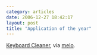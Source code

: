 ```yaml
---
category: articles
date: 2006-12-27 18:42:17
layout: post
title: "Application of the year"
---
```


<a href="http://www.macworld.com/weblogs/macgems/2006/12/keyboardcleaner/">Keyboard Cleaner</a>, via <a href="http://www.simplicidade.org/notes/">melo</a>.
